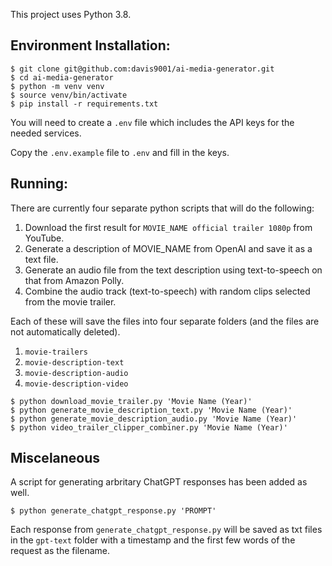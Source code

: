 This project uses Python 3.8.

## Environment Installation:
```
$ git clone git@github.com:davis9001/ai-media-generator.git
$ cd ai-media-generator
$ python -m venv venv
$ source venv/bin/activate
$ pip install -r requirements.txt
```

You will need to create a `.env` file which includes the API keys for the needed services.

Copy the `.env.example` file to `.env` and fill in the keys.

## Running:
There are currently four separate python scripts that will do the following:
1) Download the first result for `MOVIE_NAME official trailer 1080p` from YouTube.
2) Generate a description of MOVIE_NAME from OpenAI and save it as a text file.
3) Generate an audio file from the text description using text-to-speech on that from Amazon Polly.
4) Combine the audio track (text-to-speech) with random clips selected from the movie trailer.

Each of these will save the files into four separate folders (and the files are not automatically deleted).
1) `movie-trailers`
2) `movie-description-text`
3) `movie-description-audio`
4) `movie-description-video`

```
$ python download_movie_trailer.py 'Movie Name (Year)'
$ python generate_movie_description_text.py 'Movie Name (Year)'
$ python generate_movie_description_audio.py 'Movie Name (Year)'
$ python video_trailer_clipper_combiner.py 'Movie Name (Year)'
```

## Miscelaneous

A script for generating arbritary ChatGPT responses has been added as well.
```
$ python generate_chatgpt_response.py 'PROMPT'
```

Each response from `generate_chatgpt_response.py` will be saved as txt files in the `gpt-text` folder with a timestamp and the first few words of the request as the filename.
